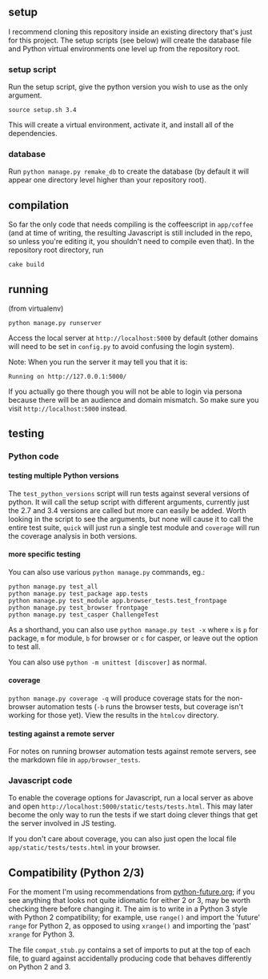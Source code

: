 ## setup

I recommend cloning this repository inside an existing directory that's just
for this project.  The setup scripts (see below) will create the database file
and Python virtual environments one level up from the repository root.

### setup script

Run the setup script, give the python version you wish to use as the only
argument.

    source setup.sh 3.4

This will create a virtual environment, activate it, and install all of the
dependencies.

### database

Run `python manage.py remake_db` to create the database (by default it will
appear one directory level higher than your repository root).

## compilation

So far the only code that needs compiling is the coffeescript in `app/coffee`
(and at time of writing, the resulting Javascript is still included in the
repo, so unless you're editing it, you shouldn't need to compile even that).
In the repository root directory, run

    cake build

## running

(from virtualenv)

    python manage.py runserver

Access the local server at `http://localhost:5000` by default (other domains
will need to be set in `config.py` to avoid confusing the login system).

Note: When you run the server it may tell you that it is:

    Running on http://127.0.0.1:5000/

If you actually go there though you will not be able to login via persona
because there will be an audience and domain mismatch. So make sure you visit
`http://localhost:5000` instead.

## testing

### Python code

#### testing multiple Python versions

The `test_python_versions` script will run tests against several versions of
python. It will call the setup script with different arguments, currently just
the 2.7 and 3.4 versions are called but more can easily be added. Worth looking
in the script to see the arguments, but none will cause it to call the entire
test suite, `quick` will just run a single test module and `coverage` will run
the coverage analysis in both versions.

#### more specific testing

You can also use various `python manage.py` commands, eg.:

    python manage.py test_all
    python manage.py test_package app.tests
    python manage.py test_module app.browser_tests.test_frontpage
    python manage.py test_browser frontpage
    python manage.py test_casper ChallengeTest

As a shorthand, you can also use `python manage.py test -x` where `x` is `p`
for package, `m` for module, `b` for browser or `c` for casper, or leave out
the option to test all.

You can also use `python -m unittest [discover]` as normal.

#### coverage

`python manage.py coverage -q` will produce coverage stats for the non-browser
automation tests (`-b` runs the browser tests, but coverage isn't working for
those yet).  View the results in the `htmlcov` directory.

#### testing against a remote server

For notes on running browser automation tests against remote servers, see the
markdown file in `app/browser_tests`.

### Javascript code

To enable the coverage options for Javascript, run a local server as above and
open `http://localhost:5000/static/tests/tests.html`.  This may later become
the only way to run the tests if we start doing clever things that get the
server involved in JS testing.

If you don't care about coverage, you can also just open the local file
`app/static/tests/tests.html` in your browser.

## Compatibility (Python 2/3)

For the moment I'm using recommendations from
[python-future.org](http://python-future.org); if you see anything that looks
not quite idiomatic for either 2 or 3, may be worth checking there before
changing it.  The aim is to write in a Python 3 style with Python 2
compatibility; for example, use `range()` and import the 'future' `range` for
Python 2, as opposed to using `xrange()` and importing the 'past' `xrange` for
Python 3.

The file `compat_stub.py` contains a set of imports to put at the
top of each file, to guard against accidentally producing code that behaves
differently on Python 2 and 3.
